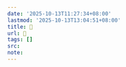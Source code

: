 ```yaml
---
date: '2025-10-13T11:27:34+08:00'
lastmod: '2025-10-13T13:04:51+08:00'
title: 󰘟
url: 󰘟
tags: []
src:
note:
---
```

